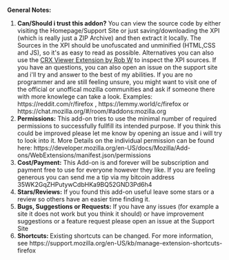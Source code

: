 <b>General Notes:</b>
<ol>
  <li>
    <b>Can/Should i trust this addon?</b> You can view the source code by either
    visiting the Homepage/Support Site or just saving/downloading the XPI (which
    is really just a ZIP Archive) and then extract it locally. The Sources in
    the XPI should be unofuscated and unminified (HTML,CSS and JS), so it's as
    easy to read as possible. Alternatives you can also use the
    <a href="https://addons.mozilla.org/en-US/firefox/addon/crxviewer/"
      >CRX Viewer Extension by Rob W</a
    >
    to inspect the XPI sources. If you have an questions, you can also open an
    issue on the support site and i'll try and answer to the best of my
    abilities. If you are no programmer and are still feeling unsure, you might
    want to visit one of the official or unoffical mozilla communities and ask
    if someone there with more knowlege can take a look. Examples:
    https://reddit.com/r/firefox , https://lemmy.world/c/firefox or
    https://chat.mozilla.org/#/room/#addons:mozilla.org
  </li>
  <li>
    <b>Permissions:</b>
    This add-on tries to use the minimal number of required permissions to
    successfully fullfill its intended purpose. If you think this could be
    improved please let me know by opening an issue and i will try to look into
    it. More Details on the individual permission can be found here:
    https://developer.mozilla.org/en-US/docs/Mozilla/Add-ons/WebExtensions/manifest.json/permissions
  </li>
  <li>
    <b>Cost/Payment:</b>
    This Add-on is and forever will be subscription and payment free to use for
    everyone however they like. If you are feeling generous you can send me a
    tip via my bitcoin address 35WK2GqZHPutywCdbHKa9BQ52GND3Pd6h4
  </li>
  <li>
    <b>Stars/Reviews:</b>
    If you found this add-on useful leave some stars or a review so others have
    an easier time finding it.
  </li>
  <li>
    <b>Bugs, Suggestions or Requests:</b>
    If you have any issues (for example a site it does not work but you think it
    should) or have improvement suggestions or a feature request please open an
    issue at the Support Site
  </li>
  <li>
    <b>Shortcuts: </b>
    Existing shortcuts can be changed. For more information, see
    https://support.mozilla.org/en-US/kb/manage-extension-shortcuts-firefox
  </li>
</ol>

